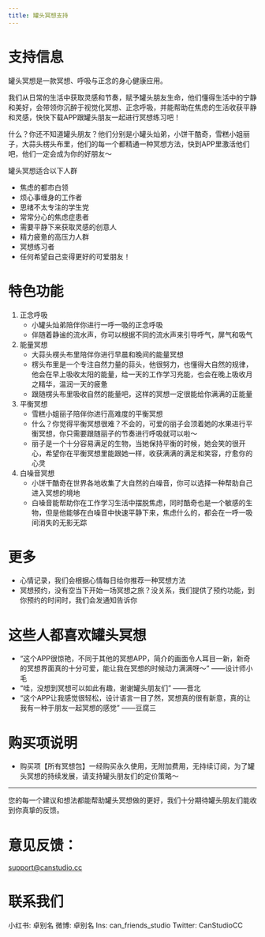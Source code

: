 ```yaml
---
title: 罐头冥想支持
---
```


# 支持信息
罐头冥想是一款冥想、呼吸与正念的身心健康应用。

我们从日常的生活中获取灵感和节奏，赋予罐头朋友生命，他们懂得生活中的宁静和美好，会带领你沉醉于视觉化冥想、正念呼吸，并能帮助在焦虑的生活收获平静和灵感，快快下载APP跟罐头朋友一起进行冥想练习吧！

什么？你还不知道罐头朋友？他们分别是小罐头灿弟，小饼干酷奇，雪糕小姐丽子，大蒜头楞头布里，他们的每一个都精通一种冥想方法，快到APP里激活他们吧，他们一定会成为你的好朋友～

罐头冥想适合以下人群

- 焦虑的都市白领
- 烦心事缠身的工作者
- 思绪不太专注的学生党
- 常常分心的焦虑症患者
- 需要平静下来获取灵感的创意人
- 精力疲惫的高压力人群
- 冥想练习者
- 任何希望自己变得更好的可爱朋友！

# 特色功能

1. 正念呼吸
    - 小罐头灿弟陪伴你进行一呼一吸的正念呼吸
    - 伴随着静谧的流水声，你可以根据不同的流水声来引导呼气，屏气和吸气
2. 能量冥想
    - 大蒜头楞头布里陪伴你进行早晨和晚间的能量冥想
    - 楞头布里是一个专注自然力量的蒜头，他很努力，也懂得大自然的规律，他会在早上吸收太阳的能量，给一天的工作学习充能，也会在晚上吸收月之精华，温润一天的疲惫
    - 跟随楞头布里吸收自然的能量吧，这样的冥想一定很能给你满满的正能量
3. 平衡冥想
    - 雪糕小姐丽子陪伴你进行高难度的平衡冥想
    - 什么？你觉得平衡冥想很难？不会的，可爱的丽子会顶着她的水果进行平衡冥想，你只需要跟随丽子的节奏进行呼吸就可以啦～
    - 丽子是一个十分容易满足的生物，当她保持平衡的时候，她会笑的很开心，希望你在平衡冥想里能跟她一样，收获满满的满足和笑容，疗愈你的心灵
4. 白噪音冥想
    - 小饼干酷奇在世界各地收集了大自然的白噪音，你可以选择一种帮助自己进入冥想的境地
    - 白噪音能帮助你在工作学习生活中摆脱焦虑，同时酷奇也是一个敏感的生物，但是他能够在白噪音中快速平静下来，焦虑什么的，都会在一呼一吸间消失的无影无踪

# 更多

- 心情记录，我们会根据心情每日给你推荐一种冥想方法
- 冥想预约，没有空当下开始一场冥想之旅？没关系，我们提供了预约功能，到你预约的时间时，我们会发通知告诉你

# 这些人都喜欢罐头冥想

- “这个APP很惊艳，不同于其他的冥想APP，简介的画面令人耳目一新，新奇的冥想界面真的十分可爱，能让我在冥想的时候动力满满呀～”  ——设计师小毛
- “哇，没想到冥想可以如此有趣，谢谢罐头朋友们” ——晋北
- “这个APP让我感觉很轻松，设计语言一目了然，冥想真的很有新意，真的让我有一种于朋友一起冥想的感觉” ——豆腐三

# 购买项说明

- 购买项【所有冥想包】一经购买永久使用，无附加费用，无持续订阅，为了罐头冥想的持续发展，请支持罐头朋友们的定价策略～

---

您的每一个建议和想法都能帮助罐头冥想做的更好，我们十分期待罐头朋友们能收到你真挚的反馈。

# 意见反馈：

support@canstudio.cc

# 联系我们
小红书: 卓别名
微博: 卓别名
Ins: can_friends_studio
Twitter: CanStudioCC